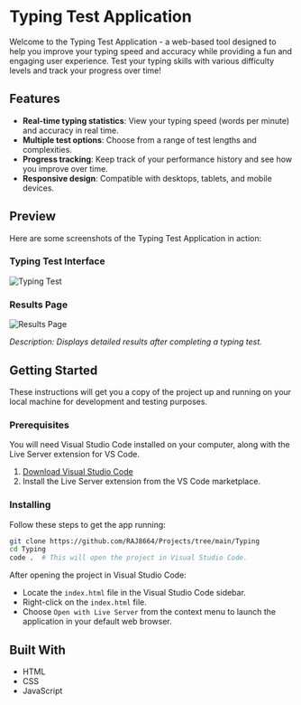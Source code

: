 
# Typing Test Application

Welcome to the Typing Test Application - a web-based tool designed to help you improve your typing speed and accuracy while providing a fun and engaging user experience. Test your typing skills with various difficulty levels and track your progress over time!

## Features

- **Real-time typing statistics**: View your typing speed (words per minute) and accuracy in real time.
- **Multiple test options**: Choose from a range of test lengths and complexities.
- **Progress tracking**: Keep track of your performance history and see how you improve over time.
- **Responsive design**: Compatible with desktops, tablets, and mobile devices.

## Preview

Here are some screenshots of the Typing Test Application in action:




### Typing Test Interface

![Typing Test](https://github.com/RAJ8664/Projects/assets/119309033/3a6e0e2f-fb50-437d-96f7-e781dad631ed)


### Results Page

![Results Page](https://github.com/RAJ8664/Projects/assets/119309033/2cb39542-4ed5-4477-a445-e93681f50013)

_Description: Displays detailed results after completing a typing test._

## Getting Started
These instructions will get you a copy of the project up and running on your local machine for development and testing purposes.

### Prerequisites

You will need Visual Studio Code installed on your computer, along with the Live Server extension for VS Code.

1. [Download Visual Studio Code](https://code.visualstudio.com/Download)
2. Install the Live Server extension from the VS Code marketplace.

### Installing

Follow these steps to get the app running:

```bash
git clone https://github.com/RAJ8664/Projects/tree/main/Typing
cd Typing
code .  # This will open the project in Visual Studio Code.
```

After opening the project in Visual Studio Code:
- Locate the `index.html` file in the Visual Studio Code sidebar.
- Right-click on the `index.html` file.
- Choose `Open with Live Server` from the context menu to launch the application in your default web browser.

## Built With

- HTML
- CSS
- JavaScript

